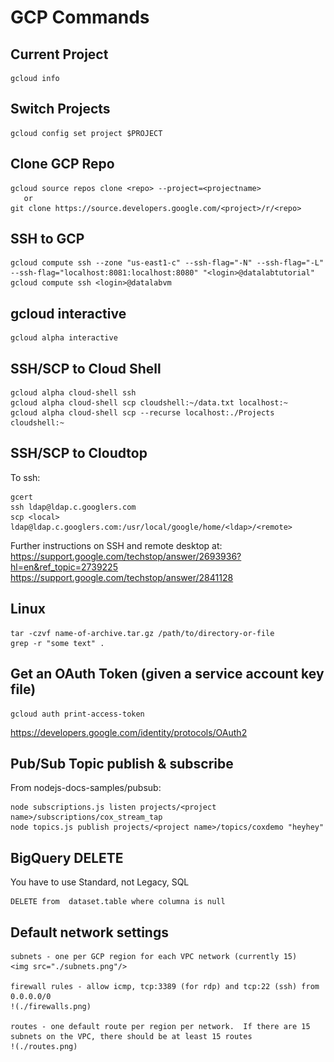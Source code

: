 # GCP Commands

## Current Project

	gcloud info

## Switch Projects

	gcloud config set project $PROJECT

## Clone GCP Repo

	gcloud source repos clone <repo> --project=<projectname>
	   or
    git clone https://source.developers.google.com/<project>/r/<repo>

## SSH to GCP

	gcloud compute ssh --zone "us-east1-c" --ssh-flag="-N" --ssh-flag="-L" --ssh-flag="localhost:8081:localhost:8080" "<login>@datalabtutorial"
	gcloud compute ssh <login>@datalabvm


## gcloud interactive

	gcloud alpha interactive

## SSH/SCP to Cloud Shell

	gcloud alpha cloud-shell ssh
	gcloud alpha cloud-shell scp cloudshell:~/data.txt localhost:~
	gcloud alpha cloud-shell scp --recurse localhost:./Projects cloudshell:~ 

## SSH/SCP to Cloudtop

To ssh:

	gcert
	ssh ldap@ldap.c.googlers.com
	scp <local> ldap@ldap.c.googlers.com:/usr/local/google/home/<ldap>/<remote>

Further instructions on SSH and remote desktop at:
https://support.google.com/techstop/answer/2693936?hl=en&ref_topic=2739225
https://support.google.com/techstop/answer/2841128


## Linux

	tar -czvf name-of-archive.tar.gz /path/to/directory-or-file
	grep -r "some text" .

## Get an OAuth Token (given a service account key file)

	gcloud auth print-access-token
  https://developers.google.com/identity/protocols/OAuth2
## Pub/Sub Topic publish & subscribe

From nodejs-docs-samples/pubsub:

	node subscriptions.js listen projects/<project name>/subscriptions/cox_stream_tap
	node topics.js publish projects/<project name>/topics/coxdemo "heyhey"
  
## BigQuery DELETE
You have to use Standard, not Legacy, SQL

	DELETE from  dataset.table where columna is null

## Default network settings

	subnets - one per GCP region for each VPC network (currently 15)
	<img src="./subnets.png"/>

	firewall rules - allow icmp, tcp:3389 (for rdp) and tcp:22 (ssh) from 0.0.0.0/0
	!(./firewalls.png)

	routes - one default route per region per network.  If there are 15 subnets on the VPC, there should be at least 15 routes
	!(./routes.png)

